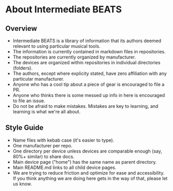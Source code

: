 # About Intermediate BEATS
## Overview
- Intermediate BEATS is a library of information that its authors deemed relevant to using particular musical tools.
- The information is currently contained in markdown files in repositories.
- The repositories are currently organized by manufacturer.
- The devices are organized within repositories in individual directories (folders).
- The authors, except where explicity stated, have zero affiliation with any particular manufacturer.
- Anyone who has a cool tip about a piece of gear is encouraged to file a PR.
- Anyone who thinks there is some messed up info in here is encouraged to file an issue.
- Do not be afraid to make mistakes. Mistakes are key to learning, and learning is what we're all about.

## Style Guide
- Name files with kebab case (it's easier to type).
- One manufacturer per repo.
- One directory per device unless devices are comparable enough (say, 80%+ similar) to share docs.
- Main device page ("home") has the same name as parent directory.
- Main README.md links to all child device pages.
- We are trying to reduce friction and optimize for ease and accessibility. If you think anything we are doing here gets in the way of that, please let us know.
